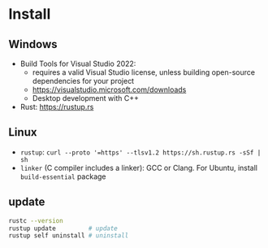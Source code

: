 # Install

## Windows
- Build Tools for Visual Studio 2022:
  - requires a valid Visual Studio license, unless building open-source dependencies for your project
  - https://visualstudio.microsoft.com/downloads
  - Desktop development with C++
- Rust: https://rustup.rs

## Linux
- `rustup`: `curl --proto '=https' --tlsv1.2 https://sh.rustup.rs -sSf | sh`
- `linker` (C compiler includes a linker): GCC or Clang. For Ubuntu, install `build-essential` package

## update
```sh
rustc --version
rustup update         # update
rustup self uninstall # uninstall
```
